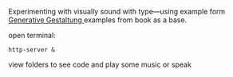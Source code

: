 Experimenting with visually sound with type—using example form [Generative Gestaltung ](http://www.generative-gestaltung.de) examples from book as a base.

open terminal:

`http-server &`

view folders to see code and play some music or speak
